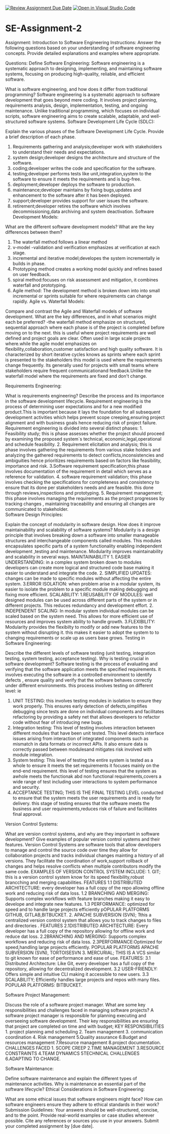 [![Review Assignment Due Date](https://classroom.github.com/assets/deadline-readme-button-24ddc0f5d75046c5622901739e7c5dd533143b0c8e959d652212380cedb1ea36.svg)](https://classroom.github.com/a/-ucQIGTc)
[![Open in Visual Studio Code](https://classroom.github.com/assets/open-in-vscode-718a45dd9cf7e7f842a935f5ebbe5719a5e09af4491e668f4dbf3b35d5cca122.svg)](https://classroom.github.com/online_ide?assignment_repo_id=15221525&assignment_repo_type=AssignmentRepo)
# SE-Assignment-2
Assignment: Introduction to Software Engineering
Instructions:
Answer the following questions based on your understanding of software engineering concepts. Provide detailed explanations and examples where appropriate.

Questions:
Define Software Engineering: Software engineering is a systematic approach to designing, implementing, and maintaining software systems, focusing on producing high-quality, reliable, and efficient software.

What is software engineering, and how does it differ from traditional programming? Software engineering is a systematic approach to software development that goes beyond mere coding. It involves project planning, requirements analysis, design, implementation, testing, and ongoing maintenance. Unlike traditional programming, which focuses on individual scripts, software engineering aims to create scalable, adaptable, and well-structured software systems.
Software Development Life Cycle (SDLC):

Explain the various phases of the Software Development Life Cycle. Provide a brief description of each phase.
 1. Requirements gathering and analysis;developer work with stakeholders to understand their needs and expectations.
 2. system design;developer designs the architecture and structure of the software.
 3. coding;developer writes the code and specification  for the software.
 4. testing;developer performs  tests like unit,integration,system to the software to ensure it meets the requirements and is bug-free.
 5. deployment;developer deploys the software to production.
 6. maintenance;developer maintains  by fixing bugs,updates and enhancement to the software after it has been deployed.
 7. support;developer provides support for user issues the software.
 8. retirement;developer retires the software which involves decommissioning,data archiving and system deactivation.
Software Development Models:

What are the different software development models? What are the key differences between them?
1. The waterfall method follows a linear method 
2. v-model -validation and verification  emphasizes at verification at each stage.
3. incremental and iterative model;developes the system incrementally ie builds in phase.
4. Prototyping method creates a working model quickly and refines based on user feedback.
5. spiral method:focuses on risk assessment and mitigation, it combines waterfall and prototyping.
6. Agile method:   The development method is broken down into into small incremental or sprints suitable for where requirements can change rapidly.
Agile vs. Waterfall Models:

Compare and contrast the Agile and Waterfall models of software development. What are the key differences, and in what scenarios might each be preferred?
 -the waterfall method emphasize on structured, sequential approach where each phase is of the project is completed before moving on to the next. this is useful where project requirements are well defined and project goals are clear. Often used in large scale projects where.while the agile model emphasizes on flexibility,collaboration,customer satisfaction and high quality software. It is characterized by short iterative cycles knows as sprints where each sprint is presented to the stakeholders this model is used where the requirements change frequently. Its generally used for projects with small teams where stakeholders require frequent communicationand feedback.Unlike the waterfall model where the requirements are fixed and don't change.

Requirements Engineering:

What is requirements engineering? Describe the process and its importance in the software development lifecycle.
Requirement engineering is the process of determining user expectations and for a new modified product.This is important because it lays the foundation for all subsequent development activities which helps prevent scope creeping,ensuring project alignment and with business goals hence reducing risk of project failure.
 Requirement engineering is divided into several distinct phases:
     1. Feasibility study; this is phase assesses whether the project should proceed by examining the proposed system`s technical, economic,legal,operational and schedule feasibility.
     2. Requirement elicitation and analysis; this is phase involves gathering the requirements from various stake holders and analyzing the gathered requirements to detect conflicts,inconsistencies and ambiguities hence prioritizes requirements based on factors like feasibility, importance and risk.
     3.Software requirement specification;this phase involves documentation of the requirement in detail which serves as a reference for validation.
     4. software requirement validation; this phase involves checking the specifications for completeness and consistency to ensure that its done per stakeholders needs and are feasible. this done through reviews,inspections and prototyping.
     5. Requirement management; this phase involves managing the requirements as the project progresses by tracking changes , maintaining traceability and ensuring all changes are communicated to stakeholder.  
Software Design Principles:

Explain the concept of modularity in software design. How does it improve maintainability and scalability of software systems?
Modularity is a design principle that involves breaking down a software into smaller manageable structures and interchangeable components called modules. This modules encapsulates specific parts of a system functionality enabling independent development ,testing and maintenance. 
    Modularity improves maintainability and scalability in several ways. 
     MAINTAINABILITY
       1. EASIER UNDERSTANDING: in a complex system broken down to modules  developers can create more logical and structured code base making it easier to understand and integrate the code.
       2. SIMPLIFIED UPDATES: changes can be made to specific modules without affecting the entire system.
       3.ERROR ISOLATION: when problem arise in a modular system, its easier to isolate the problem to a specific module making debugging and fixing more efficient. 
    SCALABILITY:
        1.REUSABILITY OF MODULES: well designed modules can be used across different parts of the system or in different projects. This reduces redundancy and development effort.
        2. INDEPENDENT SCALING: In modular system individual modules can be scaled based on the system need. This allows for more efficient use of resources and improves system ability to handle growth.
        3.FLEXIBILITY: Modularity provides the flexibilty to modify or add new features to the system without disrupting it. this makes it easier to adopt the system to to changing requirements or scale up as users base grows. 
Testing in Software Engineering:

Describe the different levels of software testing (unit testing, integration testing, system testing, acceptance testing). Why is testing crucial in software development?
Software testing is the process of evaluating and verifying that the software application meets the specified requirements. it involves executing the software in a controlled environment to identify defects , ensure quality and verify that the software behaves correctly under different environments. this process involves testing  on different level: ie
  1. UNIT TESTING: this involves testing modules in isolation to ensure they work properly. This ensures early detection of defects,simplifies debugging since tests are done on individual components and facilitates refactoring by providing a safety net that allows developers to refactor code without fear of introducing new bugs.
  2. Integration testing: This level of testing involves interaction between different modules that have been unit tested. This level detects interface issues arising from interaction of integrated components such as mismatch in data formats or incorrect APIs. It also ensure data is correctly passed between modulesand mitigates risk involved with module integration.
  3.   System testing: This level of testing the entire system is tested as a whole to ensure it meets the set requirements it focuses mainly on the end-end requirement. this level of testing ensures that the system as awhole meets the functionak abd non functional requirements,covers a wide range of test including user  interactions to system performance and security.
  4. ACCEPTANCE TESTING;  THIS IS THE FINAL TESTING LEVEL conducted to ensure that the system meets the user requirements and is ready for delivery. this stage of testing ensures that the software meets the business and user requirements,reduces risk of failure and facilitates final approval.
  
Version Control Systems:

What are version control systems, and why are they important in software development? Give examples of popular version control systems and their features.
Version Control Systems are software tools that allow developers to manage and control the source code over time they allow for collaboration projects and tracks individual changes mainting a history of all versions. They facilitate the coordination of work,support rollback of changes and helps resolve conflicts when multiple  contributors modify the same code.
     EXAMPLES OF VERSION CONTROL SYSTEM INCLUDE:
      1. GIT; this is a version control system know for its speed flexibility,robust brancching and merging capabilities.
        FEATURES
        1.1 DISTRIBUTED ARCHITECTURE: every developer has a full copy of the repo allowing offline work and reducing risk of data loss.
        1.2 BRANCHING AND MERGING: Supports complex workflows with feature branches making it easy to develope and integrate new features.
        1.3 PERFORMANCE: optimized for speed and to handle large projects efficiently
        pOPULAR PLATFORMS
        GITHUB, GITLAB,BITBUCKET.
    2. APACHE SUBVERSION (SVN); Tthis a centralized version control system that allows you to track changes to files and directories .
        FEATURES
         2.1DISTRIBUTED ARCHITECTURE: Every developer has a full copy of the repository allowing for offline work and reduce dat loss.
         2.2BRANCHING AND MERGING: Supports complex workflows and reducing risk of data loss.
         2.3PERFORMANCE:Optimized for speed,handling large projects efficiently. 
    POPULAR PLATFORMS
            APACHE SUBVERSION (SVN), TORTOISESVN
    3. MERCURIAL; THIS IS A VCS similar to git known for ease of performance and ease of use.
        FEATURES:
         3.1 Distributed Architecture: Like Git, every developer has a full copy of the repository, allowing for decentralized development.
         3.2 USER-FRIENDLY: Offers simple and intuitive CLI making it accessible to new users.
         3.3 SCALABILITY; Efficiently handles large projects and repos with many files.
          POPULAR PLATFORMS:
          BITBUCKET.

Software Project Management:

Discuss the role of a software project manager. What are some key responsibilities and challenges faced in managing software projects?
A software project manager is responsible for planning executing and overseeing software development. Their key responsibilities are ensuring that project are completed on time and with budget;
     KEY RESPONSIBILITIES
         1. project planning amd scheduling
         2. Team management
         3. communication coordination
         4. Risk management
         5.Quality assurance
         6.Budget and resources management
         7.Resource management
         8.project documentation.
    CHALLENGES FACED 
           1. SCOPE CREEP
           2.TIME MANAGEMENT
           3.RESOURCE CONSTRAINTS
           4.TEAM DYNAMICS
           5TECHNICAL CHALLENGES
           6.ADAPTING TO CHANGE.

Software Maintenance:

Define software maintenance and explain the different types of maintenance activities. Why is maintenance an essential part of the software lifecycle?
Ethical Considerations in Software Engineering:

What are some ethical issues that software engineers might face? How can software engineers ensure they adhere to ethical standards in their work?
Submission Guidelines:
Your answers should be well-structured, concise, and to the point.
Provide real-world examples or case studies wherever possible.
Cite any references or sources you use in your answers.
Submit your completed assignment by [due date].
